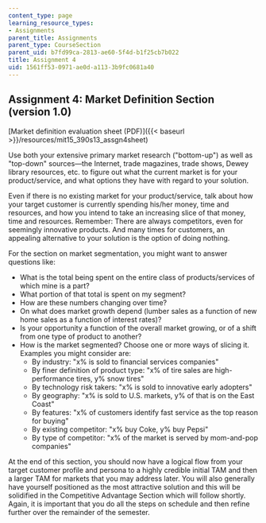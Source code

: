 ```yaml
---
content_type: page
learning_resource_types:
- Assignments
parent_title: Assignments
parent_type: CourseSection
parent_uid: b7fd99ca-2813-ae60-5f4d-b1f25cb7b022
title: Assignment 4
uid: 1561ff53-0971-ae0d-a113-3b9fc0681a40
---
```


Assignment 4: Market Definition Section (version 1.0)
-----------------------------------------------------

[Market definition evaluation sheet (PDF)]({{< baseurl >}}/resources/mit15_390s13_assgn4sheet)

Use both your extensive primary market research ("bottom-up") as well as "top-down" sources—the Internet, trade magazines, trade shows, Dewey library resources, etc. to figure out what the current market is for your product/service, and what options they have with regard to your solution.

Even if there is no existing market for your product/service, talk about how your target customer is currently spending his/her money, time and resources, and how you intend to take an increasing slice of that money, time and resources. Remember: There are always competitors, even for seemingly innovative products. And many times for customers, an appealing alternative to your solution is the option of doing nothing.

For the section on market segmentation, you might want to answer questions like:

*   What is the total being spent on the entire class of products/services of which mine is a part?
*   What portion of that total is spent on my segment?
*   How are these numbers changing over time?
*   On what does market growth depend (lumber sales as a function of new home sales as a function of interest rates)?
*   Is your opportunity a function of the overall market growing, or of a shift from one type of product to another?
*   How is the market segmented? Choose one or more ways of slicing it. Examples you might consider are:
    *   By industry: "x% is sold to financial services companies"
    *   By finer definition of product type: "x% of tire sales are high-performance tires, y% snow tires"
    *   By technology risk takers: "x% is sold to innovative early adopters"
    *   By geography: "x% is sold to U.S. markets, y% of that is on the East Coast"
    *   By features: "x% of customers identify fast service as the top reason for buying"
    *   By existing competitor: "x% buy Coke, y% buy Pepsi"
    *   By type of competitor: "x% of the market is served by mom-and-pop companies"

At the end of this section, you should now have a logical flow from your target customer profile and persona to a highly credible initial TAM and then a larger TAM for markets that you may address later. You will also generally have yourself positioned as the most attractive solution and this will be solidified in the Competitive Advantage Section which will follow shortly. Again, it is important that you do all the steps on schedule and then refine further over the remainder of the semester.